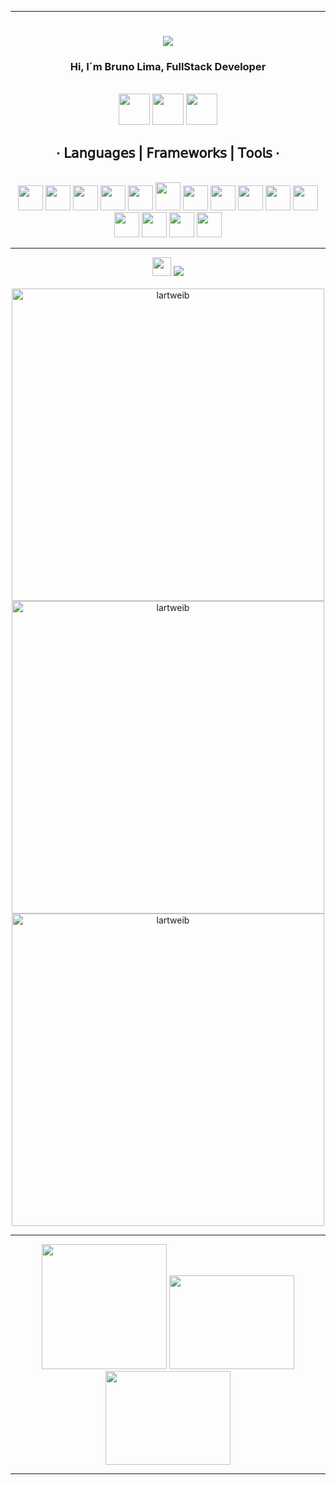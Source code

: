 <hr>
<h1 align="center">
  <a href="https://git.io/typing-svg">
    <img src="https://readme-typing-svg.herokuapp.com/?lines=console.log(Bruno+Lima)...;{(FullStack__Developer)}&center=true&size=25&color=B46DFFFF&duration=3000&pause=2000">
  </a>
</h1>
<h3 align="center">
  Hi, I´m Bruno Lima, FullStack Developer
</h3>
<br>
<div>
    <div align="center">
      <a href="https://www.linkedin.com/in/bhl-x1992" title="LinkedIn Profile"><img width="50" src="https://cdn4.iconfinder.com/data/icons/miu-square-flat-social/60/linkedin-square-social-media-512.png"></a>
      <a href="https://www.instagram.com/bruno.hlima" title="Instagram Profile"><img width="50" src="https://cdn3.iconfinder.com/data/icons/social-network-30/512/social-03-256.png"></a>
      <a href="https://discordapp.com/users/650472213694251008" title="Discord Profile"><img width="50" src="https://cdn2.iconfinder.com/data/icons/gaming-platforms-squircle/250/discord_squircle-512.png"></a>
    </div>   
</div>

<h2 align="center">· 𝖫𝖺𝗇𝗀𝗎𝖺𝗀𝖾𝗌 | 𝖥𝗋𝖺𝗆𝖾𝗐𝗈𝗋𝗄𝗌 | 𝖳𝗈𝗈𝗅𝗌 ·</h2>
<br>

<div align="center"> 
  <img src="https://cdn1.iconfinder.com/data/icons/logotypes/32/badge-html-5-512.png" width="40" height="40"/>  
  <img src="https://cdn1.iconfinder.com/data/icons/logotypes/32/badge-css-3-512.png" width="40" height="40"/>      
  <img src="https://cdn4.iconfinder.com/data/icons/logos-and-brands/512/187_Js_logo_logos-512.png" width="40" height="40"/>   
  <img src="https://cdn3.iconfinder.com/data/icons/popular-services-brands/512/jquery-512.png" width="40" height="40"/>
  <img src="https://cdn4.iconfinder.com/data/icons/logos-3/600/React.js_logo-512.png" width="40" height="40"/>  
  <img src="https://cdn4.iconfinder.com/data/icons/logos-and-brands/512/181_Java_logo_logos-512.png" width="40" height="45"/> 
  <img src="https://cdn0.iconfinder.com/data/icons/programming-development-2/32/markdown-512.png" width="40" height="40"/> 
  <img src="https://cdn4.iconfinder.com/data/icons/logos-and-brands/512/288_Sass_logo-512.png" width="40" height="40"/> 
  <img src="https://cdn4.iconfinder.com/data/icons/logos-and-brands/512/233_Node_Js_logo-512.png" width="40" height="40"/>
  <img src="https://cdn1.iconfinder.com/data/icons/programing-development-7/24/mysql_database_logo_data_base-512.png" width="40" height="40"/>
  <img src="https://cdn2.iconfinder.com/data/icons/pack1-baco-flurry-icons-style/512/XAMPP.png" width="40" height="40"/> 
  <img src="https://cdn.jsdelivr.net/gh/devicons/devicon/icons/git/git-original.svg" width="40" height="40"/>   
  <img src="https://cdn2.iconfinder.com/data/icons/metro-ui-icon-set/512/Visual_Studio_2012.png" width="40" height="40"/>
  <img src="https://cdn2.iconfinder.com/data/icons/metro-uinvert-dock/256/Eclipse.png" width="40" height="40"/>
  <img src="https://cdn4.iconfinder.com/data/icons/logos-and-brands/512/23_Photoshop_Adobe_logo_logos-512.png" width="40" height="40"/>
</div>
    <hr>
<p align=center>
 
  <div align="center">
    <img src="https://cdn0.iconfinder.com/data/icons/photography/512/e36-64.png" width="30" height="30"/>
  <img src="https://profile-counter.glitch.me/bhlx1992/count.svg?"  />
</div>

<br>
  <div align=center>
    <a href="https://github.com/bhlx1992/github-readme-stats">
      <img align="center" width=500 src="https://github-readme-stats.vercel.app/api/top-langs/?username=bhlx1992&hide=c%23,powershell,Mathematica,Ruby,Objective-C,Objective-C%2b%2b,Cuda&title_color=a77eeb&text_color=7fdbca&icon_color=1dafb&bg_color=011627&langs_count=8&layout=compact&border_color=61dafb&hide_border=true" alt="lartweib"/>
    </a><br>
    <a href="##" title="Go to Source">
      <img align="center" width=500 src="https://github-readme-streak-stats.herokuapp.com/?user=bhlx1992&theme=nightowl&border=1dafb&hide_border=true" alt="lartweib" />
    </a><br>
    <a href="https://github.com/bhlx1992/github-readme-stats" title="Go to Source">
      <img align="center" width=500 src="https://github-readme-stats.vercel.app/api?username=bhlx1992&theme=nightowl&border=61dafb&hide_border=true" alt="lartweib"/>
    </a> 
  </div>
<hr>
    <div id="header" align="center">
    <img src="https://media2.giphy.com/media/12W5Sg2koWYnwA/giphy.gif?cid=ecf05e47zjii8luf8cygdsmsafsw6rgw4kh328u8vwh618yc&ep=v1_gifs_related&rid=giphy.gif&ct=g" width="200"/>
    <img src="https://media3.giphy.com/media/3oEjHWbXcpeKhTktXi/giphy.gif?cid=ecf05e47kcnys1a2p82gppsh9kmc6aengkygjd7rfn18avji&ep=v1_gifs_related&rid=giphy.gif&ct=g" width="200" height="150"/>
    <img src="https://media4.giphy.com/media/4OAxDXv4RdUeg38JYi/giphy.gif?cid=ecf05e47ojigm36wkaah0ljrrj1lnoqcpdcgiazg31lge3my&ep=v1_gifs_related&rid=giphy.gif&ct=g" width="200" height="150"/>
    </div>
<hr>



































<!--█▀▀▀▀▀▀▀▀▀▀▀▀▀▀▀▀▀█     ▄▄▄▄▄▄▄
    ▓░░░░░▀░░░░▀▄░░░░░▓     █▄▄▄▄▄█
    ▓░░▀▀bruno lima░░░▓     █▄▄░▄▄█
    ▓░░░░░░░░▄▀░░░░░░░▓     █▄▄░▄▄█
    ▓▄▄▄▄▄▄▄▄▄▄▄▄▄▄▄▄▄▓     █░███░█
          ▄▄█ █▄▄           ███████-->

